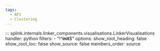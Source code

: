 ```yaml
---
tags:
  - API
  - Clustering
---
```

::: splink.internals.linker_components.visualisations.LinkerVisualisations
    handler: python
    filters:
      - "!^__init__$"
    options:
      show_root_heading: false
      show_root_toc: false
      show_source: false
      members_order: source

